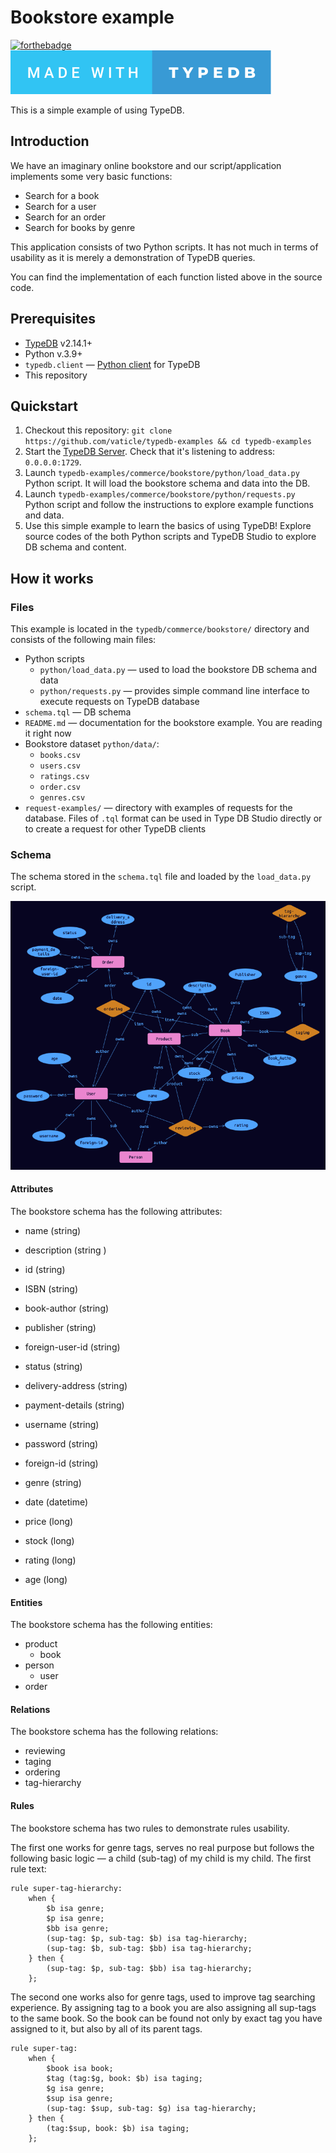 # Bookstore example

[![forthebadge](https://forthebadge.com/images/badges/made-with-python.svg)](http://forthebadge.com) [![forthebadge](images/made-with-typedb.svg)](https://forthebadge.com)

This is a simple example of using TypeDB.

## Introduction

We have an imaginary online bookstore and our script/application implements some very basic functions:

- Search for a book
- Search for a user
- Search for an order
- Search for books by genre

This application consists of two Python scripts. It has not much in terms of usability as it is merely a demonstration of TypeDB queries. 

You can find the implementation of each function listed above in the source code.

## Prerequisites

* [TypeDB](https://docs.vaticle.com/docs/running-typedb/install-and-run) v2.14.1+
* Python v.3.9+
* `typedb.client` — [Python client](https://docs.vaticle.com/docs/client-api/python) for TypeDB
* This repository

## Quickstart

1. Checkout this repository: `git clone https://github.com/vaticle/typedb-examples && cd typedb-examples`
2. Start the [TypeDB Server](http://docs.vaticle.com/docs/running-typedb/install-and-run#start-the-typedb-server). Check that it's listening to address: `0.0.0.0:1729`.
3. Launch `typedb-examples/commerce/bookstore/python/load_data.py` Python script. It will load the bookstore schema and data into the DB.
4. Launch `typedb-examples/commerce/bookstore/python/requests.py` Python script and follow the instructions to explore example functions and data.
5. Use this simple example to learn the basics of using TypeDB! Explore source codes of the both Python scripts and TypeDB Studio to explore DB schema and content.

## How it works

### Files

This example is located in the `typedb/commerce/bookstore/` directory and consists of the following main files:
- Python scripts
  - `python/load_data.py` — used to load the bookstore DB schema and data
  - `python/requests.py` — provides simple command line interface to execute requests on TypeDB database
- `schema.tql` — DB schema
- `README.md` — documentation for the bookstore example. You are reading it right now
- Bookstore dataset `python/data/`:
  - `books.csv`
  - `users.csv`
  - `ratings.csv`
  - `order.csv`
  - `genres.csv`
- `request-examples/` — directory with examples of requests for the database. Files of `.tql` format can be used in Type DB Studio directly or to create a request for other TypeDB clients

### Schema

The schema stored in the `schema.tql` file and loaded by the `load_data.py` script.

![bookstore_schema](images/bookstore_schema.png)

#### Attributes

The bookstore schema has the following attributes:

- name (string)
- description (string )
- id (string) 
- ISBN (string) 
- book-author (string) 
- publisher (string) 
- foreign-user-id (string) 
- status (string) 
- delivery-address (string) 
- payment-details (string) 
- username (string) 
- password (string) 
- foreign-id (string) 
- genre (string) 

- date (datetime)

- price (long) 
- stock (long) 
- rating (long) 
- age (long)


#### Entities

The bookstore schema has the following entities:

- product 
  - book
- person
  - user
- order

#### Relations

The bookstore schema has the following relations:

- reviewing
- taging 
- ordering 
- tag-hierarchy

#### Rules

The bookstore schema has two rules to demonstrate rules usability.

The first one works for genre tags, serves no real purpose but follows the following basic logic — a child (sub-tag) of my child is my child. The first rule text:

```
rule super-tag-hierarchy:
    when {
        $b isa genre;
        $p isa genre;
        $bb isa genre;
        (sup-tag: $p, sub-tag: $b) isa tag-hierarchy;
        (sup-tag: $b, sub-tag: $bb) isa tag-hierarchy;
    } then {
        (sup-tag: $p, sub-tag: $bb) isa tag-hierarchy;
    };
```

The second one works also for genre tags, used to improve tag searching experience. By assigning tag to a book you are also assigning all sup-tags to the same book. So the book can be found not only by exact tag you have assigned to it, but also by all of its parent tags.

```
rule super-tag:
    when {
        $book isa book;
        $tag (tag:$g, book: $b) isa taging;
        $g isa genre;
        $sup isa genre;
        (sup-tag: $sup, sub-tag: $g) isa tag-hierarchy;
    } then {
        (tag:$sup, book: $b) isa taging;
    };
```
